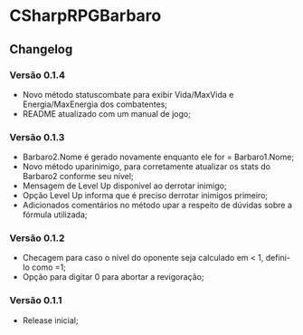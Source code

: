 # CSharpRPGBarbaro

## Changelog
### Versão 0.1.4
- Novo método statuscombate para exibir Vida/MaxVida e Energia/MaxEnergia dos combatentes;
- README atualizado com um manual de jogo;
### Versão 0.1.3
- Barbaro2.Nome é gerado novamente enquanto ele for = Barbaro1.Nome;
- Novo método uparinimigo, para corretamente atualizar os stats do Barbaro2 conforme seu nível;
- Mensagem de Level Up disponível ao derrotar inimigo;
- Opção Level Up informa que é preciso derrotar inimigos primeiro;
- Adicionados comentários no método upar a respeito de dúvidas sobre a fórmula utilizada;
### Versão 0.1.2
- Checagem para caso o nível do oponente seja calculado em < 1, defini-lo como =1;
- Opção para digitar 0 para abortar a revigoração;
### Versão 0.1.1
- Release inicial;